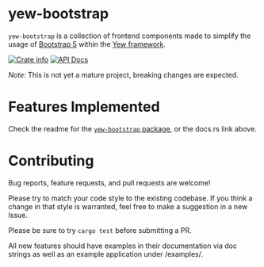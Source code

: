 # yew-bootstrap
`yew-bootstrap` is a collection of frontend components made to simplify the usage of [Bootstrap 5](https://getbootstrap.com/docs/5.1/getting-started/introduction/) within the [Yew framework](https://yew.rs/).

<a href="https://crates.io/crates/yew-bootstrap"><img alt="Crate info" src="https://img.shields.io/crates/v/yew-bootstrap.svg" /></a>
<a href="https://docs.rs/yew-bootstrap/"><img alt="API Docs" src="https://img.shields.io/badge/docs.rs-yew--bootstrap-green"/></a>

*Note*: This is not yet a mature project, breaking changes are expected.

# Features Implemented
Check the readme for the [`yew-bootstrap` package](/packages/yew-bootstrap/README.md), or the docs.rs link above.

# Contributing
Bug reports, feature requests, and pull requests are welcome!

Please try to match your code style to the existing codebase. If you think a change in that style is warranted, feel free to make a suggestion in a new Issue. 

Please be sure to try `cargo test` before submitting a PR.

All new features should have examples in their documentation via doc strings as well as an example application under /examples/.